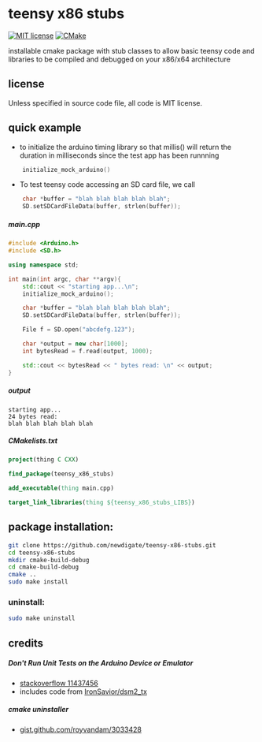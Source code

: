 # teensy x86 stubs
[![MIT license](https://img.shields.io/badge/License-MIT-blue.svg)](LICENSE)
[![CMake](https://img.shields.io/badge/project-CMake-brightgreen.svg?label=built%20with&colorA=555555&colorB=8a8fff&logo=)](CMakelists.txt)

installable cmake package with stub classes to allow basic teensy code and libraries to be compiled and debugged on your x86/x64 architecture

## license
Unless specified in source code file, all code is MIT license.

## quick example
* to initialize the arduino timing library so that millis() will return the duration in milliseconds since the test app has been runnning
``` c++
    initialize_mock_arduino()
```
* To test teensy code accessing an SD card file, we call 
``` c++ 
    char *buffer = "blah blah blah blah blah";
    SD.setSDCardFileData(buffer, strlen(buffer));
```

##### main.cpp
``` c++
#include <Arduino.h>
#include <SD.h>

using namespace std;

int main(int argc, char **argv){
    std::cout << "starting app...\n";
    initialize_mock_arduino();

    char *buffer = "blah blah blah blah blah";
    SD.setSDCardFileData(buffer, strlen(buffer));

    File f = SD.open("abcdefg.123");

    char *output = new char[1000];
    int bytesRead = f.read(output, 1000);

    std::cout << bytesRead << " bytes read: \n" << output;
}
```
##### output
```
starting app...
24 bytes read: 
blah blah blah blah blah
```

##### CMakelists.txt
``` cmake
project(thing C CXX)

find_package(teensy_x86_stubs)

add_executable(thing main.cpp)

target_link_libraries(thing ${teensy_x86_stubs_LIBS})
```


## package installation:
``` sh
git clone https://github.com/newdigate/teensy-x86-stubs.git
cd teensy-x86-stubs
mkdir cmake-build-debug
cd cmake-build-debug
cmake ..
sudo make install
```

### uninstall:
``` sh
sudo make uninstall
```

## credits
##### Don't Run Unit Tests on the Arduino Device or Emulator 
* [stackoverflow 11437456](https://stackoverflow.com/a/11437456)
* includes code from [IronSavior/dsm2_tx](https://github.com/IronSavior/dsm2_tx)

##### cmake uninstaller 
*  [gist.github.com/royvandam/3033428](https://gist.github.com/royvandam/3033428)

